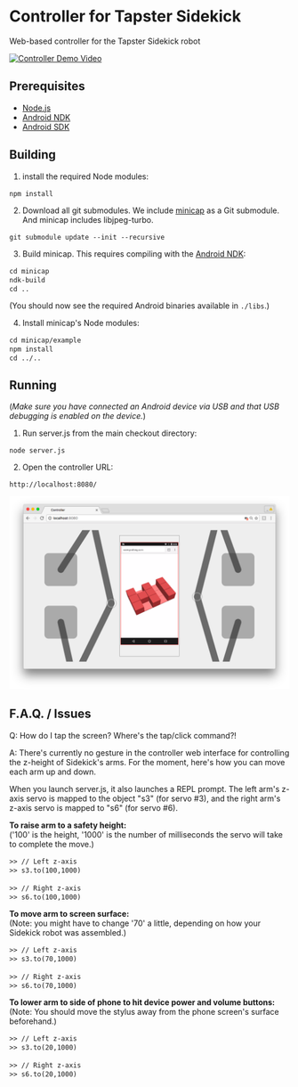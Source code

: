 # Controller for Tapster Sidekick 
Web-based controller for the Tapster Sidekick robot

[![Controller Demo Video](https://img.youtube.com/vi/MAu_O9O79Sc/0.jpg)](https://www.youtube.com/watch?v=MAu_O9O79Sc)

## Prerequisites

* [Node.js](https://nodejs.org/)
* [Android NDK](https://developer.android.com/ndk/index.html)
* [Android SDK](https://developer.android.com/studio/index.html#downloads)


## Building

1.  install the required Node modules:
  ```
  npm install
  ```

2.  Download all git submodules. We include [minicap](https://github.com/tapsterbot/minicap) as a Git submodule. And minicap includes libjpeg-turbo.
  ```
  git submodule update --init --recursive
  ```

3.  Build minicap. This requires compiling with the [Android NDK](https://developer.android.com/ndk/index.html):
  ```
  cd minicap
  ndk-build
  cd ..
  ```

  (You should now see the required Android binaries available in `./libs`.)

4.  Install minicap's Node modules:
  ```
  cd minicap/example
  npm install
  cd ../..
  ```
  


## Running

(*Make sure you have connected an Android device via USB and that USB debugging is enabled on the device.*)

1. Run server.js from the main checkout directory:
  ```
  node server.js
  ```

2. Open the controller URL:
  ```
  http://localhost:8080/
  ```
  
![Controller Demo Screenshot](doc/screenshot.png)  


## F.A.Q. / Issues

Q: How do I tap the screen? Where's the tap/click command?!

A: There's currently no gesture in the controller web interface for controlling the z-height of Sidekick's arms. For the moment, here's how you can move each arm up and down.

When you launch server.js, it also launches a REPL prompt. The left arm's z-axis servo is mapped to the object "s3" (for servo #3), and the right arm's z-axis servo is mapped to "s6" (for servo #6).

**To raise arm to a safety height:**<br>
('100' is the height, '1000' is the number of milliseconds the servo will take to complete the move.)
```
>> // Left z-axis
>> s3.to(100,1000)

>> // Right z-axis
>> s6.to(100,1000)
```

**To move arm to screen surface:**<br>
(Note: you might have to change '70' a little, depending on how your Sidekick robot was assembled.)
```
>> // Left z-axis
>> s3.to(70,1000)

>> // Right z-axis
>> s6.to(70,1000)
```

**To lower arm to side of phone to hit device power and volume buttons:**<br>
(Note: You should move the stylus away from the phone screen's surface beforehand.)
```
>> // Left z-axis
>> s3.to(20,1000) 

>> // Right z-axis
>> s6.to(20,1000) 
```
